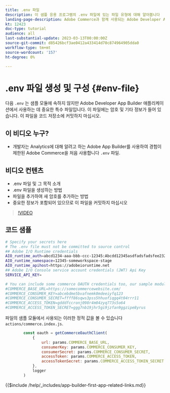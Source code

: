 ```yaml
---
title: .env 파일
description: 이 샘플 응용 프로그램의 .env 파일에 있는 파일 유형에 대해 알아봅니다
landing-page-description: Adobe Commerce과 함께 사용되는 Adobe Developer App Builder 및 .env 파일에서 사용되는 컨텐츠 유형에 대해 알아봅니다
kt: 12423
doc-type: tutorial
audience: all
last-substantial-update: 2023-03-13T00:00:00Z
source-git-commit: d85426bcf3ae0412a433414d70c874964905dda0
workflow-type: tm+mt
source-wordcount: '157'
ht-degree: 0%

---
```



# .env 파일 생성 및 구성 {#env-file}

다음 `.env` 는 샘플 모듈에 속하지 않지만 Adobe Developer App Builder 애플리케이션에서 사용하는 데 중요한 특수 파일입니다. 이 파일에는 암호 및 기타 정보가 들어 있습니다. 이 파일을 코드 저장소에 커밋하지 마십시오.

## 이 비디오 누구?

* 개발자는 Analytics에 대해 알려고 하는 Adobe App Builder를 사용하여 경험이 제한된 Adobe Commerce을 처음 사용합니다 `.env` 파일.

## 비디오 컨텐츠

* .env 파일 및 그 목적 소개
* .env 파일을 생성하는 방법
* 파일을 추가하여 새 암호를 추가하는 방법
* 중요한 정보가 포함되어 있으므로 이 파일을 커밋하지 마십시오

>[!VIDEO](https://video.tv.adobe.com/v/3416593?quality=12&learn=on)

## 코드 샘플

```bash
# Specify your secrets here
# The .env file must not be committed to source control
## Adobe I/O Runtime credentials
AIO_runtime_auth=abcd1234-aaa-bbb-ccc-12345:Abcdd12345asdfadsfadsfee2323232323232
AIO_runtime_namespace=12345-someworkspace-stage
AIO_runtime_apihost=https://adobeioruntime.net
## Adobe I/O Console service account credentials (JWT) Api Key
SERVICE_API_KEY=

# You can include some commerce OAUTH credentials too, our sample module will use this
#COMMERCE_BASE_URL=https://somecommercewebsite.com/
#COMMERCE_CONSUMER_KEY=abcebdme5bvafnemk0mdeeiyfq123
#COMMERCE_CONSUMER_SECRET=ffff86sqws3pss5hhuofiqgq4t04rrr11
#COMMERCE_ACCESS_TOKEN=gdddfccronj098r4m04zyq773s5o64
#COMMERCE_ACCESS_TOKEN_SECRET=ggg7nb19jhr5gi9jzfan9ggzipe8yrus
```

파일의 샘플 모듈에서 사용되는 이러한 정적 값을 볼 수 있습니다 `actions/commerce.index.js`.

```javascript
        const oauth = getCommerceOauthClient(
            {
                url: params.COMMERCE_BASE_URL,
                consumerKey: params.COMMERCE_CONSUMER_KEY,
                consumerSecret: params.COMMERCE_CONSUMER_SECRET,
                accessToken: params.COMMERCE_ACCESS_TOKEN,
                accessTokenSecret: params.COMMERCE_ACCESS_TOKEN_SECRET
            },
            logger
        )
```

{{$include /help/_includes/app-builder-first-app-related-links.md}}
